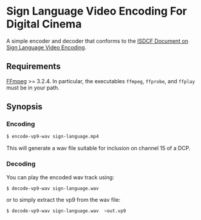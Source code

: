 # Sign Language Video Encoding For Digital Cinema

A simple encoder and decoder that conforms to the [ISDCF Document on Sign Language Video Encoding](http://isdcf.com/papers/ISDCF-Doc13-Sign-Language-Video-Encoding-for-Digital-Cinema.pdf).

## Requirements
[FFmpeg](https://www.ffmpeg.org) >= 3.2.4. In particular, the executables `ffmpeg`, `ffprobe`, and `ffplay` must be in your path.

## Synopsis

### Encoding

```bash
$ encode-vp9-wav sign-language.mp4
```

This will generate a wav file suitable for inclusion on channel 15 of a DCP.

### Decoding

You can play the encoded wav track using:

```bash
$ decode-vp9-wav sign-language.wav
```

or to simply extract the vp9 from the wav file:

```bash
$ decode-vp9-wav sign-language.wav  >out.vp9
```
